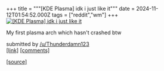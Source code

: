 +++
title = """[KDE Plasma] idk i just like it"""
date = 2024-11-12T01:54:52.000Z
tags = ["reddit","wm"]
+++
[![[KDE Plasma] idk i just like it](https://preview.redd.it/o2gqfyx4nd0e1.jpeg?width=640&crop=smart&auto=webp&s=7b28b66b33b2c8f05240dc017546eb8cd6c900a4 "[KDE Plasma] idk i just like it")](https://www.reddit.com/r/unixporn/comments/1gp9ou8/kde_plasma_idk_i_just_like_it/)

My first plasma arch which hasn't crashed btw

submitted by [/u/Thunderdamn123](https://www.reddit.com/user/Thunderdamn123)  
[\[link\]](https://i.redd.it/o2gqfyx4nd0e1.jpeg) [\[comments\]](https://www.reddit.com/r/unixporn/comments/1gp9ou8/kde_plasma_idk_i_just_like_it/)

[[source]](https://www.reddit.com/r/unixporn/comments/1gp9ou8/kde_plasma_idk_i_just_like_it/)
